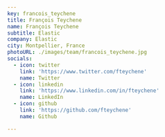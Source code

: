 ```yaml
---
key: francois_teychene
title: François Teychene
name: François Teychene
subtitle: Elastic
company: Elastic
city: Montpellier, France
photoURL: ./images/team/francois_teychene.jpg
socials:
  - icon: twitter
    link: 'https://www.twitter.com/fteychene'
    name: Twitter
  - icon: linkedin
    link: 'https://www.linkedin.com/in/fteychene'
    name: LinkedIn
  - icon: github
    link: 'https://github.com/fteychene'
    name: Github

---
```



